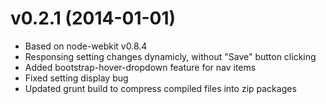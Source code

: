 v0.2.1 (2014-01-01)
===================
- Based on node-webkit v0.8.4
- Responsing setting changes dynamicly, without "Save" button clicking
- Added bootstrap-hover-dropdown feature for nav items
- Fixed setting display bug
- Updated grunt build to compress compiled files into zip packages